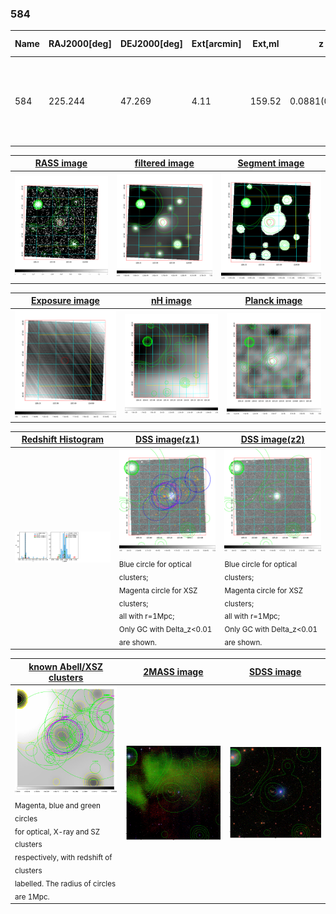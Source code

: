 <div STYLE="page-break-after: always;"></div>

### 584

|Name|RAJ2000[deg]|DEJ2000[deg] |Ext[arcmin]| Ext,ml | z | z_src| C|GC(XSZ,Delta_z<0.01)| GC(OPT,Delta_z<0.01)|GC| R_sig[arcmin] | R500[arcmin] | R500[Mpc]| CRsig[c/s] | CR500[c/s] |L500[1E44 erg/s]|F500[1E-12 erg/s/cm^2]| M500[1E14 Msun]|Tx[keV]|Cnt_sig|Beta|Rc[arcmin]|Comment|Alias|
|---|---|---|---|---|---|------|---|--------|---------|----------|---|---|---|---|---|---|---|---|---|---|---|---|---|---|
|584| 225.244| 47.269| 4.11| 159.52| 0.0881(0.005)| z1, z_xsz| B| F20, L03, PSZ2, SPI, Tar| A, N, RM| A, C, F20, L03, N, PSZ2, SPI, Tar, W| 10.750| 8.507| 0.841| 0.198(0.028)| 0.192(0.027)| 0.688(0.064)| 3.552(0.329)| 1.84(0.09)| 3.20(0.09)| 153.3| 0.914(-0.103+0.062)| 6.492(-0.824+0.587)| -| k485|

|[RASS image](../image/584/584_img.pdf)|[filtered image](../image/584/584_fil.pdf)|[Segment image](../image/584/584_seg.pdf)|
|-------------------|--------------------|-------------------|
| <img src="../image/584/584_img.png" width="300">  | <img src="../image/584/584_fil.png" width="300">   | <img src="../image/584/584_seg.png" width="300">  |

|[Exposure image](../image/584/584_mex.pdf)| [nH image](../image/584/584_nh.pdf)| [Planck image](../image/584/584_p.pdf)|
|-------------------|--------------------|-------------------|
|<img src="../image/584/584_mex.png" width="300">   | <img src="../image/584/584_nh.png" width="300">    | <img src="../image/584/584_p.png" width="300"> |

|[Redshift Histogram](../image/584/584_zg.pdf) | [DSS image(z1)](../image/584/584_dss_z1.pdf)      |  [DSS image(z2)](../image/584/584_dss_z2.pdf)    |
|-------------------|--------------------|-------------------|
|<img src="../image/584/584_zg.png" width="300"> |<img src="../image/584/584_dss_z1.png" width="300"> <sub><br>Blue circle for optical clusters; <br>Magenta circle for XSZ clusters; <br>all with r=1Mpc; <br>Only GC with Delta_z<0.01 are shown. </sub>| <img src="../image/584/584_dss_z2.png" width="300"><sub><br>Blue circle for optical clusters; <br>Magenta circle for XSZ clusters; <br>all with r=1Mpc; <br>Only GC with Delta_z<0.01 are shown. </sub> |

|[known Abell/XSZ clusters](../image/584/584_gc.pdf) | [2MASS image](../image/584/584_2mass.pdf)      |[SDSS image](../image/584/584_sdss.pdf)   |
|-------------------|-------------------|-------------------|
|<img src=../image/584/584_gc.png width="300"> <br><sub>Magenta, blue and green circles <br>for optical, X-ray and SZ clusters <br>respectively, with redshift of clusters <br>labelled. The radius of circles <br>are 1Mpc.</sub>|<img src="../image/584/584_2mass.png" width="300">  | <img src="../image/584/584_sdss.png" width="300">  |




